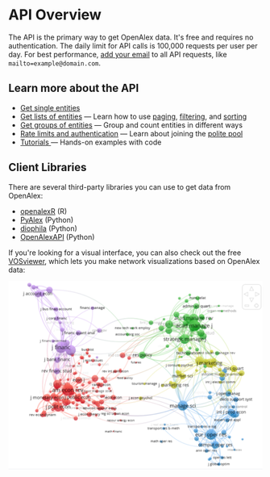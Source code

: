 # API Overview

The API is the primary way to get OpenAlex data. It's free and requires no authentication. The daily limit for API calls is 100,000 requests per user per day. For best performance, [add your email](how-to-use-the-api/rate-limits-and-authentication.md#the-polite-pool) to all API requests, like `mailto=example@domain.com`.

## Learn more about the API

*   [Get single entities](get-single-entities/)
*   [Get lists of entities](get-lists-of-entities/) — Learn how to use [paging](get-lists-of-entities/paging.md), [filtering](get-lists-of-entities/filter-entity-lists.md), and [sorting](get-lists-of-entities/sort-entity-lists.md)
*   [Get groups of entities](get-groups-of-entities.md) — Group and count entities in different ways
*   [Rate limits and authentication](rate-limits-and-authentication.md) — Learn about joining the [polite pool](rate-limits-and-authentication.md#the-polite-pool)
*   [Tutorials ](../additional-help/tutorials.md)— Hands-on examples with code

## Client Libraries

There are several third-party libraries you can use to get data from OpenAlex:

*   [openalexR](https://github.com/ropensci/openalexR) (R)
*   [PyAlex](https://github.com/J535D165/pyalex) (Python)
*   [diophila](https://pypi.org/project/diophila/) (Python)
*   [OpenAlexAPI](https://pypi.org/project/openalexapi/) (Python)

If you're looking for a visual interface, you can also check out the free [VOSviewer](https://www.vosviewer.com/), which lets you make network visualizations based on OpenAlex data:

![](<../.gitbook/assets/Screenshot by Dropbox Capture (1).png>)
